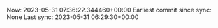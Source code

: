 Now: 2023-05-31 07:36:22.344460+00:00 Earliest commit since sync: None Last sync: 2023-05-31 06:29:30+00:00
